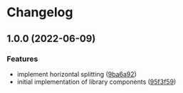 # Changelog

## 1.0.0 (2022-06-09)


### Features

* implement horizontal splitting ([9ba6a92](https://github.com/chornonoh-vova/react-split-view/commit/9ba6a92b653e2e587bacf11bfda6565ed6132eab))
* initial implementation of library components ([95f3f59](https://github.com/chornonoh-vova/react-split-view/commit/95f3f595ccddcce8767af358da8aaea03f28893d))
